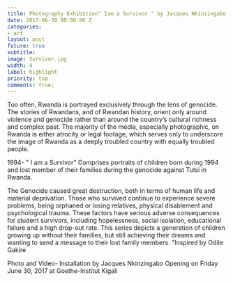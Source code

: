 ```yaml
---
title: Photography Exhibition" Iam a Survivor " by Jacques Nkinzingabo
date: 2017-06-30 00:00:00 Z
categories:
- art
layout: post
future: true
subtitle:
image: Survivor.jpg
width: 4
label: highlight
priority: top
comments: true;
---
```


Too often, Rwanda is portrayed exclusively through the lens of genocide. The stories of Rwandans, and of Rwandan history, orient only around violence and genocide rather than around the country’s cultural richness and complex past. The majority of the media, especially photographic, on Rwanda is either atrocity or legal footage, which serves only to underscore the image of Rwanda as a deeply troubled country with equally troubled people.

1994- " I am a Survivor" Comprises portraits of children born during 1994 and lost member of their families during the genocide against Tutsi in Rwanda.

The Genocide caused great destruction, both in terms of human life and material deprivation. Those who survived continue to experience severe problems, being orphaned or losing relatives, physical disablement and psychological trauma. These factors have serious adverse consequences for student survivors, including hopelessness, social isolation, educational failure and a high drop-out rate.
This series depicts a generation of children growing up without their families, but still achieving their dreams and wanting to send a message to their lost family members.
"Inspired by Odile Gakire

Photo and Video- Installation by Jacques Nkinzingabo
Opening on Friday June 30, 2017 at Goethe-Institut Kigali

